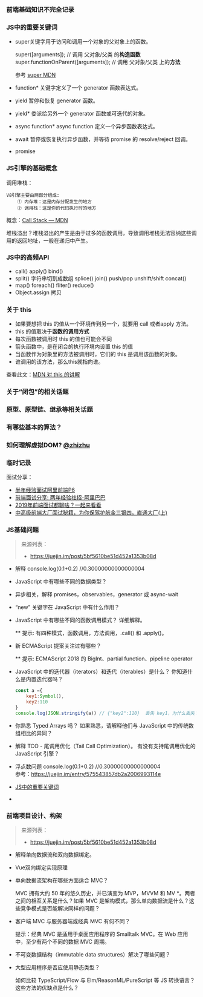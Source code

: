 ### 前端基础知识不完全记录

### JS中的重要关键词

- super关键字用于访问和调用一个对象的父对象上的函数。

    super([arguments]); 
    // 调用 父对象/父类 的**构造函数**
    super.functionOnParent([arguments]); 
    // 调用 父对象/父类 上的**方法**

    参考 [super MDN](https://developer.mozilla.org/zh-CN/docs/Web/JavaScript/Reference/Operators/super)

- function* 关键字定义了一个 generator 函数表达式。
- yield     暂停和恢复 generator 函数。
- yield*    委派给另外一个 generator 函数或可迭代的对象。
- async function*  async function 定义一个异步函数表达式。
- await     暂停或恢复执行异步函数，并等待 promise 的 resolve/reject 回调。
- promise

### JS引擎的基础概念

调用堆栈：

	V8引擎主要由两部分组成:
		① 内存堆：这是内存分配发生的地方
		② 调用栈：这是你的代码执行时的地方
		
概念：[Call Stack — MDN](https://developer.mozilla.org/zh-CN/docs/Glossary/Call_stack)

堆栈溢出？堆栈溢出的产生是由于过多的函数调用，导致调用堆栈无法容纳这些调用的返回地址，一般在递归中产生。

### JS中的高频API

- call()  apply()  bind()
- split() 字符串切割成数组  splice()  join()  push/pop  unshift/shift  concat()
- map() foreach() fliter() reduce() 
- Object.assign 拷贝

### 关于 this

- 如果要想把 this 的值从一个环境传到另一个，就要用 call 或者apply 方法。
- this 的值取决于**函数的调用方式**
- 每次函数被调用时 this 的值也可能会不同
- 箭头函数中，是在闭合的执行环境内设置 this 的值
- 当函数作为对象里的方法被调用时，它们的 this 是调用该函数的对象。
- 谁调用的该方法，那么this就指向谁。



查看此文：[MDN 对 this 的讲解](https://developer.mozilla.org/zh-CN/docs/Web/JavaScript/Reference/Operators/this)


### 关于“闭包”的相关话题

### 原型、原型链、继承等相关话题

### 有哪些基本的算法？

### 如何理解虚拟DOM? [@zhizhu](https://www.zhihu.com/question/29504639)

### 临时记录

面试分享：

- [半年经验面试阿里前端P6](https://juejin.im/post/5a92c23b5188257a6b06110b)
- [前端面试分享: 两年经验社招-阿里巴巴](https://segmentfault.com/a/1190000013538920)
- [2019年前端面试都聊啥？一起来看看](https://juejin.im/post/5bf5610be51d452a1353b08d)
- [中高级前端大厂面试秘籍，为你保驾护航金三银四，直通大厂(上)](https://juejin.im/post/5c64d15d6fb9a049d37f9c20)


### JS基础问题

> 来源列表：
>  - https://juejin.im/post/5bf5610be51d452a1353b08d

- 解释 console.log(0.1+0.2) //0.30000000000000004
- JavaScript 中有哪些不同的数据类型？
- 异步相关，解释 promises，observables，generator 或 async-wait 
- “new” 关键字在 JavaScript 中有什么作用？
- JavaScript 中有哪些不同的函数调用模式？ 详细解释。 
    
    ** 提示: 有四种模式，函数调用，方法调用，.call() 和 .apply()。

- 新 ECMAScript 提案关注过有哪些？
    
    ** 提示: ECMAScript 2018 的 BigInt、partial function、pipeline operator

- JavaScript 中的迭代器（iterators）和迭代（iterables）是什么？ 你知道什么是内置迭代器吗？

    ```javascript
    const a ={
        key1:Symbol(),
        key2:110
    }
    console.log(JSON.stringify(a)) // {"key2":110}  丢失 key1，为什么丢失？
    ```

- 你熟悉 Typed Arrays 吗？ 如果熟悉，请解释他们与 JavaScript 中的传统数组相比的异同？
- 解释 TCO - 尾调用优化（Tail Call Optimization）。 有没有支持尾调用优化的 JavaScript 引擎？

- 浮点数问题 console.log(0.1+0.2) //0.30000000000000004  
    参考：https://juejin.im/entry/575543857db2a2006993114e
- [JS中的重要关键词](#js中的重要关键词)
- 
### 前端项目设计、构架

> 来源列表：
>  - https://juejin.im/post/5bf5610be51d452a1353b08d

- 解释单向数据流和双向数据绑定。
- Vue双向绑定实现原理
- 单向数据流架构在哪些方面适合 MVC？

    MVC 拥有大约 50 年的悠久历史，并已演变为 MVP，MVVM 和 MV *。两者之间的相互关系是什么？如果 MVC 是架构模式，那么单向数据流是什么？这些竞争模式是否能解决同样的问题？

- 客户端 MVC 与服务器端或经典 MVC 有何不同？

    提示：经典 MVC 是适用于桌面应用程序的 Smalltalk MVC。在 Web 应用中，至少有两个不同的数据 MVC 周期。

- 不可变数据结构（immutable data structures）解决了哪些问题？

- 大型应用程序是否应使用静态类型？

    如何比较 TypeScript/Flow 与 Elm/ReasonML/PureScript 等 JS 转换语言？这些方法的优缺点是什么？